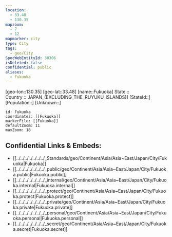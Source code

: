 ```yaml
---
location:
  - 33.48
  - 130.35
mapzoom:
  - 7
  - 12
mapmarker: city
type: City
tags:
  - geo/City
SpocWebEntityId: 30306
isDeleted: false
confidential: public
aliases:
  - Fukuoka
---
```

[geo-lon::130.35] 
[geo-lat::33.48] 
[name::Fukuoka] 
State ::  
Country :: JAPAN_(EXCLUDING_THE_RUYUKU_ISLANDS)] 
[StateId::] 
[Population::] 
[Unknown::] 


```leaflet
id: Fukuoka
coordinates: [[Fukuoka]] 
markerFile: [[Fukuoka]] 
defaultZoom: 11 
maxZoom: 18
```


## Confidential Links & Embeds: 
- [[../../../../../../../_Standards/geo/Continent/Asia/Asia~East/Japan/City/Fukuoka|Fukuoka]] 
- [[../../../../../../../_public/geo/Continent/Asia/Asia~East/Japan/City/Fukuoka.public|Fukuoka.public]] 
- [[../../../../../../../_internal/geo/Continent/Asia/Asia~East/Japan/City/Fukuoka.internal|Fukuoka.internal]] 
- [[../../../../../../../_protect/geo/Continent/Asia/Asia~East/Japan/City/Fukuoka.protect|Fukuoka.protect]] 
- [[../../../../../../../_private/geo/Continent/Asia/Asia~East/Japan/City/Fukuoka.private|Fukuoka.private]] 
- [[../../../../../../../_personal/geo/Continent/Asia/Asia~East/Japan/City/Fukuoka.personal|Fukuoka.personal]] 
- [[../../../../../../../_secret/geo/Continent/Asia/Asia~East/Japan/City/Fukuoka.secret|Fukuoka.secret]] 
